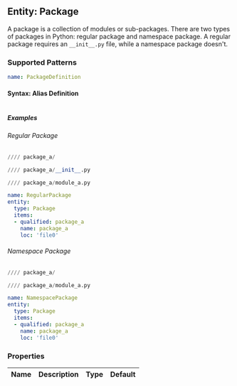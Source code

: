 ## Entity: Package
A package is a collection of modules or sub-packages. There are two types of packages in Python: regular package and namespace package.  A regular package requires an `__init__.py` file, while a namespace package doesn't.

### Supported Patterns
```yaml
name: PackageDefinition
```

#### Syntax: Alias Definition
```text
```
##### Examples
###### Regular Package
```python
//// package_a/
```

```python
//// package_a/__init__.py
```

```python
//// package_a/module_a.py
```

```yaml
name: RegularPackage
entity:
  type: Package
  items:
  - qualified: package_a
    name: package_a
    loc: 'file0'
```


###### Namespace Package
```python
//// package_a/
```

```python
//// package_a/module_a.py
```
```yaml
name: NamespacePackage
entity: 
  type: Package
  items:
  - qualified: package_a
    name: package_a
    loc: 'file0'
```

### Properties

| Name | Description | Type | Default |
|---|---|:---:|:---:|

